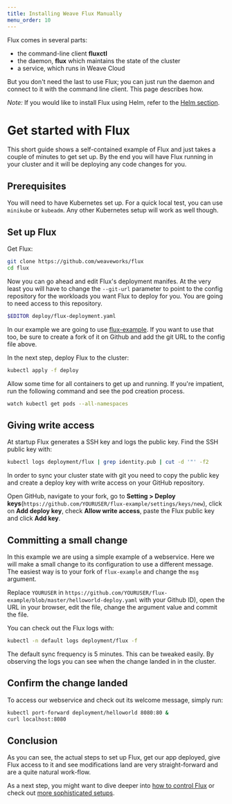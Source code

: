 ```yaml
---
title: Installing Weave Flux Manually
menu_order: 10
---
```


Flux comes in several parts:

- the command-line client **fluxctl**
- the daemon, **flux** which maintains the state of the cluster
- a service, which runs in Weave Cloud

But you don't need the last to use Flux; you can just run the daemon
and connect to it with the command line client. This page describes
how.

_Note:_ If you would like to install Flux using Helm, refer to the
[Helm section](../helm/installing.md).

# Get started with Flux

This short guide shows a self-contained example of Flux and just
takes a couple of minutes to get set up. By the end you will
have Flux running in your cluster and it will be deploying any
code changes for you.

## Prerequisites

You will need to have Kubernetes set up. For a quick local test,
you can use `minikube` or `kubeadm`. Any other Kubernetes setup
will work as well though.

## Set up Flux

Get Flux:

```sh
git clone https://github.com/weaveworks/flux
cd flux
```

Now you can go ahead and edit Flux's deployment manifes. At the very
least you will have to change the `--git-url` parameter to point to
the config repository for the workloads you want Flux to deploy for
you. You are going to need access to this repository.

```sh
$EDITOR deploy/flux-deployment.yaml
```

In our example we are going to use [flux-example](https://github.com/weaveworks/flux-example). If you want to use that
too, be sure to create a fork of it on Github and add the git URL to
the config file above.

In the next step, deploy Flux to the cluster:

```sh
kubectl apply -f deploy
```

Allow some time for all containers to get up and running. If you're
impatient, run the following command and see the pod creation
process.

```sh
watch kubectl get pods --all-namespaces
```

## Giving write access

At startup Flux generates a SSH key and logs the public key. Find
the SSH public key with:

```sh
kubectl logs deployment/flux | grep identity.pub | cut -d '"' -f2
```

In order to sync your cluster state with git you need to copy the
public key and create a deploy key with write access on your GitHub
repository.

Open GitHub, navigate to your fork, go to **Setting > Deploy keys**(`https://github.com/YOURUSER/flux-example/settings/keys/new`),
click on **Add deploy key**, check **Allow write access**, paste
the Flux public key and click **Add key**.

## Committing a small change

In this example we are using a simple example of a webservice. Here
we will make a small change to its configuration to use a different
message. The easiest way is to your fork of `flux-example` and change
the `msg` argument.

Replace  `YOURUSER` in `https://github.com/YOURUSER/flux-example/blob/master/helloworld-deploy.yaml`
with your Github ID), open the URL in your browser, edit the file,
change the argument value and commit the file.

You can check out the Flux logs with:

```sh
kubectl -n default logs deployment/flux -f
```

The default sync frequency is 5 minutes. This can be tweaked easily.
By observing the logs you can see when the change landed in in the
cluster.

## Confirm the change landed

To access our webservice and check out its welcome message, simply
run:

```sh
kubectl port-forward deployment/helloworld 8080:80 &
curl localhost:8080
```

## Conclusion

As you can see, the actual steps to set up Flux, get our app
deployed, give Flux access to it and see modifications land are
very straight-forward and are a quite natural work-flow.

As a next step, you might want to dive deeper into [how to control
Flux](site/using.md) or check out [more sophisticated
setups](site/setup.md).